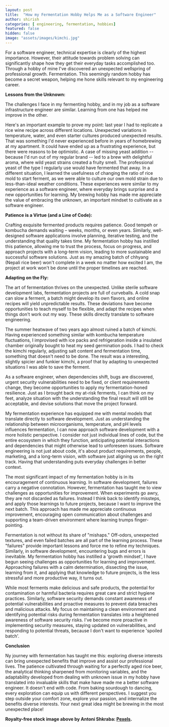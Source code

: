 ```yaml
---
layout: post
title:  "How my Fermentation Hobby Helps Me as a Software Engineer"
author: shirish
categories: [ engineering, fermentation, hobbies]
featured: false
hidden: false
image: "assets/images/kimchi.jpg"
---
```


For a software engineer, technical expertise is clearly of the highest importance. However, their attitude towards problem solving can significantly shape how they get their everyday tasks accomplished too. Through a hobby of mine I've discovered an unexpected wellspring of professional growth. Fermentation. This seemingly random hobby has become a secret weapon, helping me hone skills relevant to my engineering career.

**Lessons from the Unknown:**

The challenges I face in my fermenting hobby, and in my job as a software infrastructure engineer are  similar. Learning from one has helped me improve in the other.

Here's an important example to prove my point: last year I had to replicate a rice wine recipe across different locations. Unexpected variations in temperature, water, and even starter cultures produced unexpected results. That was something I'd never experienced before in years of homebrewing at my apartment. It could have ended up as a frustrating experience, but there were reasons to be optimistic. A case of missing yeast addition -- because I'd run out of my regular brand -- led to a brew with delightful aroma, where wild yeast strains created a fruity smell. The professional yeast of the type I regularly use would have fermented that away. In a different situation, I learned the usefulness of changing the ratio of rice mold to start ferment, as we were able to culture our own mold strain due to less-than-ideal weather conditions. These experiences were similar to my experience as a software engineer, where everyday brings surprise and a new opportunities for learning. My brewing hobby has made me appreciate the value of embracing the unknown, an important mindset to cultivate as a software engineer.

**Patience is a Virtue (and a Line of Code):**

Crafting exquisite fermented products requires patience. Good tempeh or kombucha demands waiting – weeks, months, or even years. Similarly, well-designed software applications  involve planning, iterative testing, and the understanding that quality takes time. My fermentation hobby has instilled this patience, allowing me to trust the process, focus on progress, and approach projects with a long-term vision, leading to more sustainable and successful software solutions. Just as my amazing batch of chhyang (Nepali rice beer) won't complete in a week no matter how excited I am, the project at work won't be done until the proper timelines are reached.

**Adapting on the Fly:**

The art of fermentation thrives on the unexpected. Unlike sterile software development labs, fermentation projects are full of curveballs. A cold snap can slow a ferment, a batch might develop its own flavors, and online recipes will  yield unpredictable results. These deviations have become opportunities to teach myself to be flexible, and adapt the recipes when things don't work out my way. These skills directly translate to software engineering.

The summer heatwave of two years ago almost ruined a batch of kimchi. Having experienced something similar with kombucha temperature fluctuations, I improvised with ice packs and refrigeration inside a insulated chamber originally bought to heat my seed germination pods. I had to check the kimchi regularly, adjusting salt content and fermentation time, something that doesn't need to be done. The result was a interesting, slightly spicier and funkier kimchi, a proof that by adapting to unexpected situations I was able to save the ferment.

As a software engineer, when dependencies shift, bugs are discovered, urgent security vulnerabilities need to be fixed, or client requirements change, they become opportunities to apply my fermentation-honed resilience. Just as I brought back my at-risk ferments, I can think on my feet, analyze situation with the understanding the final result will still be acceptable, and devise solutions that move the project forward.

My fermentation experience has equipped me with mental models that translate directly to software development. Just as understanding the relationship between microorganisms, temperature, and pH levels influences fermentation, I can now approach software development with a more holistic perspective. I consider not just individual lines of code, but the entire ecosystem in which they function, anticipating potential interactions and dependencies that might otherwise lead to unforeseen issues. Software engineering is not just about code, it's about product requirements, people, marketing, and a long-term vision, with software just aligning us on the right track. Having that understanding puts everyday challenges in better context.

The most significant impact of my fermentation hobby is in its encouragement of continuous learning. In software development, failures  carry a negative connotation. However, fermentation has taught me to view challenges as opportunities for improvement. When experiments go awry, they are not discarded as failures. Instead I think back to identify missteps, and apply those learnings to future projects, because I want to improve the next batch. This approach has made me appreciate continuous improvement, encouraging open communication about challenges and supporting a team-driven environment where learning trumps finger-pointing.

Fermentation is not without its share of "mishaps." Off-odors, unexpected textures, and even failed batches are all part of the learning process. These "failures" provide important lessons and force me to refine my techniques. Similarly, in software development, encountering bugs and errors is inevitable. My fermentation hobby has instilled a 'growth mindset', I have begun seeing challenges as opportunities for learning and improvement. Approaching failures with a calm determination, dissecting the issue, learning from it, and applying that knowledge to future projects, is the less stressful and more productive way, it turns out.

While most ferments make delicious and safe products, the potential for contamination or harmful bacteria requires great care and strict hygiene practices. Similarly, software security demands constant awareness of potential vulnerabilities and proactive measures to prevent data breaches and malicious attacks. My focus on maintaining a clean environment and identifying potential risks during fermentation translates into a heightened awareness of software security risks. I've become more proactive in implementing security measures, staying updated on vulnerabilities, and responding  to potential threats, because I don't want to experience 'spoiled batch'.

**Conclusion**

Ny journey with fermentation has taught me this: exploring diverse interests can bring unexpected benefits that improve and assist our professional lives. The patience cultivated through waiting for a perfectly aged rice beer, the analytical thinking sharpened from monitoring variables, and the adaptability developed from dealing with unknown issue in my hobby have translated into invaluable skills that make have made me a better software engineer. It doesn't end with code. From baking sourdough to dancing, every exploration can equip us with different perspectives. I suggest you step outside your comfort zone, explore your passion, and internalize the benefits diverse interests. Your next great idea might be brewing in the most unexpected place!

__Royalty-free stock image above by Antoni Shkraba: [Pexels](https://www.pexels.com/photo/clear-glass-jar-with-kimchi-beside-the-wooden-chopsticks-6823267/).__